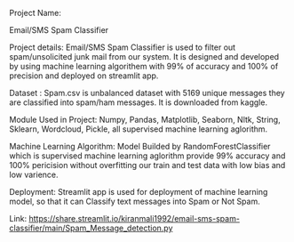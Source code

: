 Project Name: 

Email/SMS Spam Classifier

Project details: 
    Email/SMS Spam Classifier is used to filter out spam/unsolicited junk mail from our system. It is designed and developed by using machine learning algorithem with 99% of accuracy and 100% of precision and deployed on streamlit app.
  
Dataset :
    Spam.csv is unbalanced dataset with 5169 unique messages they are classified into spam/ham messages. It is downloaded from kaggle.

Module Used in Project:
    Numpy, Pandas, Matplotlib, Seaborn, Nltk, String, Sklearn, Wordcloud, Pickle, all supervised machine learning aglorithm.
 
 Machine Learning Algorithm:
    Model Builded by RandomForestClassifier which is supervised machine learning aglorithm provide 99% accuracy and 100% pericision without overfitting our train and test data with low bias and low varience. 
 
 Deployment: Streamlit app is used for deployment of machine learning model, so that it can Classify text messages into Spam or Not Spam.
 
 Link: https://share.streamlit.io/kiranmali1992/email-sms-spam-classifier/main/Spam_Message_detection.py
 
    

    

    
